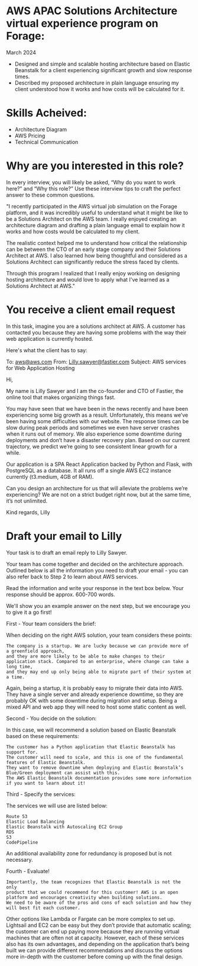 # AWS APAC Solutions Architecture virtual experience program on Forage:
March 2024
 * Designed and simple and scalable hosting architecture based on Elastic
   Beanstalk for a client experiencing significant growth and slow response
   times.
 * Described my proposed architecture in plain language ensuring my client
   understood how it works and how costs will be calculated for it.
# Skills Acheived:
 * Architecture Diagram
 * AWS Pricing
 * Technical Communication

# Why are you interested in this role?
In every interview, you will likely be asked, “Why do you want to work here?” and “Why this role?” Use these interview tips to craft the perfect answer to these common questions.

"I recently participated in the AWS virtual job simulation on the Forage platform, and it was incredibly useful to understand what it might be like to be a Solutions Architect on the AWS team. I really enjoyed creating an architecture diagram and drafting a plain language email to explain how it works and how costs would be calculated to my client. 

The realistic context helped me to understand how critical the relationship can be between the CTO of an early stage company and their Solutions Architect at AWS. I also learned how being thoughtful and considered as a Solutions Architect can significantly reduce the stress faced by clients. 

Through this program I realized that I really enjoy working on designing hosting architecture and would love to apply what I've learned as a Solutions Architect at AWS."

# You receive a client email request
In this task, imagine you are a solutions architect at AWS. A customer has contacted you because they are having some problems with the way their web application is currently hosted.

Here's what the client has to say:

To: aws@aws.com From: Lilly.sawyer@fastier.com Subject: AWS services for Web Application Hosting

Hi,

My name is Lilly Sawyer and I am the co-founder and CTO of Fastier, the online tool that makes organizing things fast.

You may have seen that we have been in the news recently and have been experiencing some big growth as a result. Unfortunately, this means we’ve been having some difficulties with our website. The response times can be slow during peak periods and sometimes we even have server crashes when it runs out of memory. We also experience some downtime during deployments and don’t have a disaster recovery plan. Based on our current trajectory, we predict we’re going to see consistent linear growth for a while.

Our application is a SPA React Application backed by Python and Flask, with PostgreSQL as a database. It all runs off a single AWS EC2 instance currently (t3.medium, 4GB of RAM).

Can you design an architecture for us that will alleviate the problems we’re experiencing? We are not on a strict budget right now, but at the same time, it’s not unlimited.

Kind regards, Lilly

# Draft your email to Lilly

Your task is to draft an email reply to Lilly Sawyer.

Your team has come together and decided on the architecture approach. Outlined below is all the information you need to draft your email - you can also refer back to Step 2 to learn about AWS services.

Read the information and write your response in the text box below. Your response should be approx. 600-700 words.

We'll show you an example answer on the next step, but we encourage you to give it a go first!

First - Your team considers the brief:

When deciding on the right AWS solution, your team considers these points:

    The company is a startup. We are lucky because we can provide more of a greenfield approach, 
    and they are more likely to be able to make changes to their application stack. Compared to an enterprise, where change can take a long time, 
    and they may end up only being able to migrate part of their system at a time.
    
Again, being a startup, it is probably easy to migrate their data into AWS.
They have a single server and already experience downtime, so they are probably OK with some downtime during migration and setup.
Being a mixed API and web app they will need to host some static content as well.

Second - You decide on the solution:

In this case, we will recommend a solution based on Elastic Beanstalk based on these requirements:

    The customer has a Python application that Elastic Beanstalk has support for.
    The customer will need to scale, and this is one of the fundamental features of Elastic Beanstalk.
    They want to remove downtime when deploying and Elastic Beanstalk’s Blue/Green deployment can assist with this.
    The AWS Elastic Beanstalk documentation provides some more information if you want to learn about it!

Third - Specify the services:

The services we will use are listed below:

    Route 53
    Elastic Load Balancing
    Elastic Beanstalk with Autoscaling EC2 Group
    RDS
    S3
    CodePipeline
  An additional availability zone for redundancy is proposed but is not necessary.

Fourth - Evaluate!

    Importantly, the team recognizes that Elastic Beanstalk is not the only
    product that we could recommend for this customer! AWS is an open platform and encourages creativity when building solutions. 
    We need to be aware of the pros and cons of each solution and how they will best fit each customer.

Other options like Lambda or Fargate can be more complex to set up. Lightsail and EC2 can be easy but they don’t provide that automatic scaling; the customer can end up paying more because they are running virtual machines that are often not at capacity. However, each of these services also has its own advantages, and depending on the application that’s being built we can provide different recommendations and discuss the options more in-depth with the customer before coming up with the final design.
